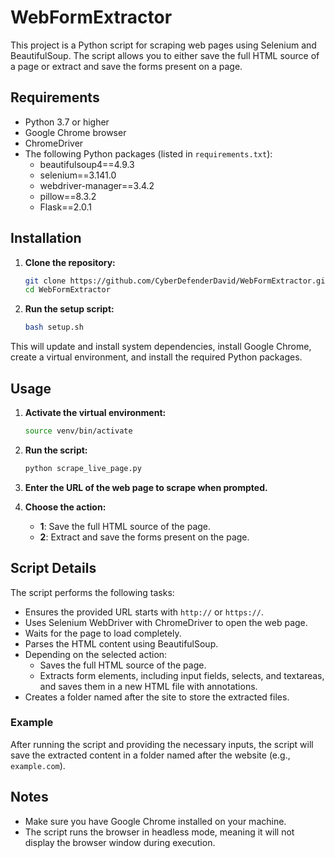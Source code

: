 # WebFormExtractor

This project is a Python script for scraping web pages using Selenium and BeautifulSoup. The script allows you to either save the full HTML source of a page or extract and save the forms present on a page.

## Requirements

- Python 3.7 or higher
- Google Chrome browser
- ChromeDriver
- The following Python packages (listed in `requirements.txt`):
  - beautifulsoup4==4.9.3
  - selenium==3.141.0
  - webdriver-manager==3.4.2
  - pillow==8.3.2
  - Flask==2.0.1

## Installation

1. **Clone the repository:**

    ```sh
    git clone https://github.com/CyberDefenderDavid/WebFormExtractor.git
    cd WebFormExtractor
    ```

2. **Run the setup script:**

    ```sh
    bash setup.sh
    ```

This will update and install system dependencies, install Google Chrome, create a virtual environment, and install the required Python packages.

## Usage

1. **Activate the virtual environment:**

    ```sh
    source venv/bin/activate
    ```

2. **Run the script:**

    ```sh
    python scrape_live_page.py
    ```

3. **Enter the URL of the web page to scrape when prompted.**

4. **Choose the action:**

    - **1**: Save the full HTML source of the page.
    - **2**: Extract and save the forms present on the page.

## Script Details

The script performs the following tasks:

- Ensures the provided URL starts with `http://` or `https://`.
- Uses Selenium WebDriver with ChromeDriver to open the web page.
- Waits for the page to load completely.
- Parses the HTML content using BeautifulSoup.
- Depending on the selected action:
  - Saves the full HTML source of the page.
  - Extracts form elements, including input fields, selects, and textareas, and saves them in a new HTML file with annotations.
- Creates a folder named after the site to store the extracted files.

### Example

After running the script and providing the necessary inputs, the script will save the extracted content in a folder named after the website (e.g., `example.com`).

## Notes

- Make sure you have Google Chrome installed on your machine.
- The script runs the browser in headless mode, meaning it will not display the browser window during execution.
